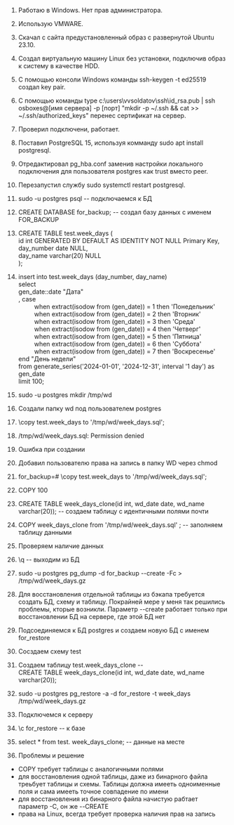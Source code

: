 1. Работаю в Windows. Нет прав администратора.
2. Использую VMWARE.
3. Скачал с сайта предустановленный образ с развернутой Ubuntu 23.10.
4. Создал виртуальную машину Linux без установки, подключив образ к систему в качестве HDD.
5. С помощью консоли Windows команды ssh-keygen -t ed25519 создал key pair.
6. С помощью команды type c:\users\vvsoldatov\ssh\id_rsa.pub | ssh osboxes@[имя сервера] -p [порт] "mkdir -p ~/.ssh && cat >> ~/.ssh/authorized_keys" перенес сертификат на сервер.
7. Проверил подключени, работает.
8. Поставил PostgreSQL 15, используя комманду sudo apt install postgresql.
9. Отредактировал pg_hba.conf заменив настройки локального подключения для пользователя postgres как trust вместо peer.
10. Перезапустил службу sudo systemctl restart postgresql.
11. sudo -u postgres psql -- подключаемся к БД
12. CREATE DATABASE for_backup; -- создал базу  данных с именем FOR_BACKUP
13. CREATE TABLE test.week_days (<br>
	id int GENERATED BY DEFAULT AS IDENTITY NOT NULL Primary Key,<br>
	day_number date NULL,<br>
	day_name varchar(20) NULL<br>
);
14. insert into test.week_days (day_number, day_name) <br>
select <br>
gen_date::date  "Дата"<br>
, case <br>
	&emsp; &emsp; when extract(isodow from (gen_date)) = 1 then 'Понедельник'<br>
	&emsp; &emsp; when extract(isodow from (gen_date)) = 2 then 'Вторник'<br>
	&emsp; &emsp; when extract(isodow from (gen_date)) = 3 then 'Среда'<br>
	&emsp; &emsp; when extract(isodow from (gen_date)) = 4 then 'Четверг'<br>
	&emsp; &emsp; when extract(isodow from (gen_date)) = 5 then 'Пятница'<br>
	&emsp; &emsp; when extract(isodow from (gen_date)) = 6 then 'Суббота'<br>
	&emsp; &emsp; when extract(isodow from (gen_date)) = 7 then 'Воскресенье'<br>
	end "День недели"<br>
from generate_series('2024-01-01', '2024-12-31', interval '1 day') as gen_date <br>limit 100;<br>
 15. sudo -u postgres mkdir /tmp/wd
 16. Создали папку wd под пользователем postgres
 17. \copy test.week_days to '/tmp/wd/week_days.sql';
 18.  /tmp/wd/week_days.sql: Permission denied
 19. Ошибка при создании
 20. Добавил пользователю права на запись в папку WD через chmod
 21. for_backup=# \copy test.week_days to '/tmp/wd/week_days.sql';

22. COPY 100
23. CREATE TABLE week_days_clone(id int, wd_date date, wd_name varchar(20)); -- создаем таблицу с идентичными полями почти
24. COPY week_days_clone  from '/tmp/wd/week_days.sql' ; -- заполняем таблицу данными
25. Проверяем наличие данных
26. \q -- выходим из БД
27. sudo -u postgres pg_dump -d for_backup --create -Fc > /tmp/wd/week_days.gz
28. Для восстановления отдельной таблицы из бэкапа требуется создать БД, схему и таблицу. Покрайней мере у меня так решились проблемы, кторые возникли. Параметр --create работает только при восстановлении БД на сервере, где этой БД нет
29. Подсоединяемся к БД postgres и создаем новую БД с именем for_restore
30. Сосздаем схему test
31. Создаем таблицу test.week_days_clone -- <br> CREATE TABLE week_days_clone(id int, wd_date date, wd_name varchar(20));
32. sudo -u postgres pg_restore -a -d for_restore -t week_days  /tmp/wd/week_days.gz
33. Подключемся к серверу
34.  \c for_restore -- к базе
35. select * from test. week_days_clone; -- данные на месте
36. Проблемы и решение
* COPY требует таблицы с аналогичными полями
* для восстановления одной таблицы, даже из бинарного файла треьбует таблицы и схемы. Таблицы должна имееть одноименные поля и сама имееть точное совпадение по имени
* для восстановления из бинарного файла начистую рабтает параметр -С, он же --CREATE 
* права на Linux, всегда требует проверка наличия прав на запись
